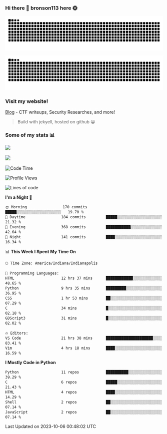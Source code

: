 ### Hi there 👋 bronson113 here 🌞
<div align="center">

![GitHub Snake Light](https://raw.githubusercontent.com/bronson113/bronson113/snake/github-snake.svg#gh-light-mode-only)

![GitHub Snake dark](https://raw.githubusercontent.com/bronson113/bronson113/snake/github-snake-dark.svg#gh-dark-mode-only)

</div>

### Visit my website!
[Blog](https://bronson113.github.io/) - CTF writeups, Security Researches, and more! 

> Build with jekyell, hosted on github 😀

### Some of my stats 📊
![](https://github-readme-stats-sigma-five.vercel.app/api?username=bronson113&theme=transparent&show_icons=true)

![](https://github-readme-stats-sigma-five.vercel.app/api/top-langs/?username=bronson113&theme=transparent&layout=compact&card_width=445)



<!--START_SECTION:waka-->
![Code Time](http://img.shields.io/badge/Code%20Time-385%20hrs%2015%20mins-blue)

![Profile Views](http://img.shields.io/badge/Profile%20Views-2-blue)

![Lines of code](https://img.shields.io/badge/From%20Hello%20World%20I%27ve%20Written-7.2%20million%20lines%20of%20code-blue)

**I'm a Night 🦉** 

```text
🌞 Morning                170 commits         █████░░░░░░░░░░░░░░░░░░░░   19.70 % 
🌆 Daytime                184 commits         █████░░░░░░░░░░░░░░░░░░░░   21.32 % 
🌃 Evening                368 commits         ███████████░░░░░░░░░░░░░░   42.64 % 
🌙 Night                  141 commits         ████░░░░░░░░░░░░░░░░░░░░░   16.34 % 
```


📊 **This Week I Spent My Time On** 

```text
🕑︎ Time Zone: America/Indiana/Indianapolis

💬 Programming Languages: 
HTML                     12 hrs 37 mins      ████████████░░░░░░░░░░░░░   48.65 % 
Python                   9 hrs 35 mins       █████████░░░░░░░░░░░░░░░░   36.95 % 
CSS                      1 hr 53 mins        ██░░░░░░░░░░░░░░░░░░░░░░░   07.29 % 
C                        34 mins             █░░░░░░░░░░░░░░░░░░░░░░░░   02.18 % 
GDScript3                31 mins             █░░░░░░░░░░░░░░░░░░░░░░░░   02.02 % 

🔥 Editors: 
VS Code                  21 hrs 38 mins      █████████████████████░░░░   83.41 % 
Vim                      4 hrs 18 mins       ████░░░░░░░░░░░░░░░░░░░░░   16.59 % 
```

**I Mostly Code in Python** 

```text
Python                   11 repos            ██████████░░░░░░░░░░░░░░░   39.29 % 
C                        6 repos             █████░░░░░░░░░░░░░░░░░░░░   21.43 % 
HTML                     4 repos             ████░░░░░░░░░░░░░░░░░░░░░   14.29 % 
Shell                    2 repos             ██░░░░░░░░░░░░░░░░░░░░░░░   07.14 % 
JavaScript               2 repos             ██░░░░░░░░░░░░░░░░░░░░░░░   07.14 % 
```




 Last Updated on 2023-10-06 00:48:02 UTC
<!--END_SECTION:waka-->

